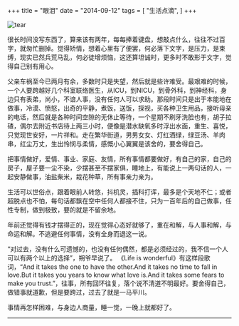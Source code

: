 +++
title = "眼泪"
date = "2014-09-12"
tags = [
    "生活点滴",
]
+++

![tear](/images/tear.png)

很长时间没写东西了，算来该有两年，每每捧着键盘，想敲点什么，往往不过百字，就匆忙删掉。觉得矫情，想着心里有了便罢，何必落下文字，是压力，是束缚，现实已然兵荒马乱，何必徒增烦恼，这还算坦诚时，更多时不敢形于文字，觉得自己别有用心。

父亲车祸至今已两月有余，多数时只是失望，然后就是些许难受。最艰难的时候，一个人要跨越好几个科室联络医生，从ICU，到NICU，到骨外科，到神经科，身边只有表弟，尚小，不谙人事，没有任何人可以求助。那段时间只是出于本能地在做事，冷漠、愤怒，出奇的平静，煮饭，送饭，探视，买各种卫生用品，接听母亲的电话，然后就是各种时间空隙的无休止等待，一个星期不刷牙洗脸也有，胡子拉碴，偶尔去附近书店待上两三小时，便像是潜水缺氧多时浮出水面，重生、喜悦，只觉现世安好，一片祥和。走在繁华街道，男男女女、灯红酒绿，绿豆汤、羊肉串，红尘万丈，生出怜悯与柔情，感慨小心翼翼是该舍的，要舍得自己。

把事情做好，爱情、事业、家庭、友情，所有事情都要做好，有自己的家，自己的房子，屋子要一尘不染，少摆甚至不摆家俱，睡地上，有能说上一两句话的人，一起安静做事，油盐柴米，栽花种草，所有事亲力亲为。

生活可以世俗点，跟着眼前人转悠，抖机灵，插科打诨，最多是个天地不仁；或者超脱点也不怕，每句话都飘在空中任何人都接不住，只为一百年后的自己做事，任性专制，做到极致，要的就是不留余地。

年前还觉得有钱才摆得正的，现在觉得心态好就够了，重在和解，与人事和解，与命运和解。不逃避任何事情，没有全身而退这一说。 

“对过去，没有什么可遗憾的，也没有任何偶然，都是必须经过的，我不信一个人可以有两个以上的选择”，朔爷早说了。
《Life is wonderful》有这样段歌词，“And it takes the one to have the other.And it takes no time to fall in love.But it takes you years to know what love is.And it takes some fears to make you trust.”，往事，所有回环往复，落个说不清道不明最好。要舍得自己，做错事就道歉，但是要跨过，过去了就是一马平川。

事情再怎样困难，与身边人商量，睡一觉，一晚上就都好了。

---